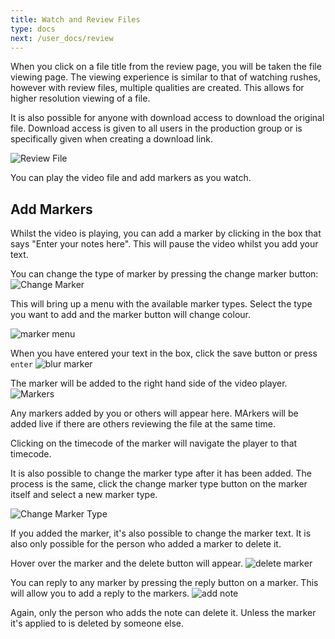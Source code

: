 ```yaml
---
title: Watch and Review Files
type: docs
next: /user_docs/review
---
```

When you click on a file title from the review page, you will be taken the file viewing page. The viewing experience is similar to that of watching rushes, however with review files, multiple qualities are created. This allows for higher resolution viewing of a file. 

It is also possible for anyone with download access to download the original file. Download access is given to all users in the production group or is specifically given when creating a download link. 

![Review File](/images/review_file.png)

You can play the video file and add markers as you watch. 

## Add Markers
Whilst the video is playing, you can add a marker by clicking in the box that says "Enter your notes here". This will pause the video whilst you add your text.

You can change the type of marker by pressing the change marker button: 
![Change Marker](/images/change_marker_type_btn.png)

This will bring up a menu with the available marker types. Select the type you want to add and the marker button will change colour. 

![marker menu](/images/change_marker_type.png)

When you have entered your text in the box, click the save button or press `enter`
![blur marker](/images/blur_marker.png)

The marker will be added to the right hand side of the video player. 
![Markers](/images/markers.png)

Any markers added by you or others will appear here. MArkers will be added live if there are others reviewing the file at the same time. 

Clicking on the timecode of the marker will navigate the player to that timecode. 

It is also possible to change the marker type after it has been added. The process is the same, click the change marker type button on the marker itself and select a new marker type. 

![Change Marker Type](/images/change_marker_type_marker.png)

If you added the marker, it's also possible to change the marker text. It is also only possible for the person who added a marker to delete it. 

Hover over the marker and the delete button will appear. 
![delete marker](/images/delete_marker.png)

You can reply to any marker by pressing the reply button on a marker. This will allow you to add a reply to the markers. 
![add note](/images/add_note.png)

Again, only the person who adds the note can delete it. Unless the marker it's applied to is deleted by someone else. 


